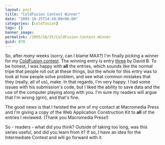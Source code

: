 ```yaml
---
layout: post
title: "ColdFusion Contest Winner"
date: "2005-10-25T14:10:00+06:00"
categories: [coldfusion]
tags: []
banner_image: 
permalink: /2005/10/25/ColdFusion-Contest-Winner
guid: 870
---
```


So, after <i>many</i> weeks (sorry, can I blame MAX?) I'm finally picking a winner for my <a href="http://ray.camdenfamily.com/index.cfm/2005/9/20/Contest-Shall-We-Play-a-Game">ColdFusion contest</a>. The winning entry is entry <a href="http://ray.camdenfamily.com/demos/contest1/entry3/HiLo.cfm">three</a> by David B. To be honest, I was happy with <b>all</b> the entries, which sounds like the normal tripe that people roll out at these things, but the whole for this entry was to look at how people solve problem, and see what common mistakes that they (really, all of us), make. In that regards, I'm very happy. I had some issues with his submission's code, but I liked the ability to save data and the use of the computer playing along with you. I'm sure my readers will argue that I'm wrong (grin), and that's fine.

The good news is that I twisted the arm of my contact at Macromedia Press and I'm giving a copy of the Web Application Construction Kit to <b>all</b> of the entries I reviewed. (Thank you Macromedia Press!)

So - readers - what did you think? Outside of taking too long, was this series useful, and did you learn from it? If so, I have an idea for the Intermediate Contest and will go forward with it.